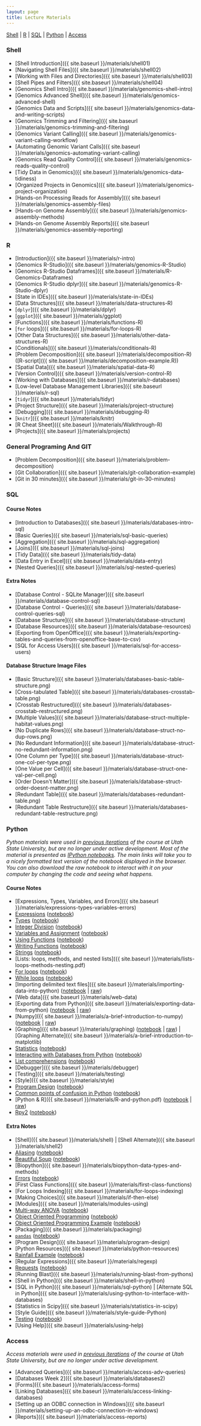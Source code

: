 ```yaml
---
layout: page
title: Lecture Materials
---
```

<a href="#Shell">Shell</a> \| <a href="#R">R</a> \| <a href="#SQL">SQL</a> \| <a href="#Python">Python</a> \|  <a href="#Access">Access</a>

### Shell<a name="Shell"></a>

-  [Shell Introduction]({{ site.baseurl }}/materials/shell01)
-  [Navigating Shell Files]({{ site.baseurl }}/materials/shell02)
-  [Working with Files and Directories]({{ site.baseurl }}/materials/shell03)
-  [Shell Pipes and Filters]({{ site.baseurl }}/materials/shell04)
-  [Genomics Shell Intro]({{ site.baseurl }}/materials/genomics-shell-intro)
-  [Genomics Advanced Shell]({{ site.baseurl }}/materials/genomics-advanced-shell)
-  [Genomics Data and Scripts]({{ site.baseurl }}/materials/genomics-data-and-writing-scripts)
-  [Genomics Trimming and Filtering]({{ site.baseurl }}/materials/genomics-trimming-and-filtering)
-  [Genomics Variant Calling]({{ site.baseurl }}/materials/genomics-variant-calling-workflow)
-  [Automating Genomic Variant Calls]({{ site.baseurl }}/materials/genomics-automating-variant-calling)
-  [Genomics Read Quality Control]({{ site.baseurl }}/materials/genomics-reads-quality-control)
-  [Tidy Data in Genomics]({{ site.baseurl }}/materials/genomics-data-tidiness)
-  [Organized Projects in Genomics]({{ site.baseurl }}/materials/genomics-project-organization)
-  [Hands-on Processing Reads for Assembly]({{ site.baseurl }}/materials/genomics-assembly-files)
-  [Hands-on Genome Assembly]({{ site.baseurl }}/materials/genomics-assembly-methods)
-  [Hands-on Genome Assembly Reports]({{ site.baseurl }}/materials/genomics-assembly-reporting)

### R <a name="R"></a>

- [Introduction]({{ site.baseurl }}/materials/r-intro)
- [Genomics R-Studio]({{ site.baseurl }}/materials/genomics-R-Studio)
- [Genomics R-Studio Dataframes]({{ site.baseurl }}/materials/R-Genomics-Dataframes)
- [Genomics R-Studio dplyr]({{ site.baseurl }}/materials/genomics-R-Studio-dplyr)
- [State in IDEs]({{ site.baseurl }}/materials/state-in-IDEs)
- [Data Structures]({{ site.baseurl }}/materials/data-structures-R)
- [`dplyr`]({{ site.baseurl }}/materials/dplyr)
- [`ggplot`]({{ site.baseurl }}/materials/ggplot)
- [Functions]({{ site.baseurl }}/materials/functions-R)
- [`for` loops]({{ site.baseurl }}/materials/for-loops-R)
- [Other Data Structures]({{ site.baseurl }}/materials/other-data-structures-R)
- [Conditionals]({{ site.baseurl }}/materials/conditionals-R)
- [Problem Decomposition]({{ site.baseurl }}/materials/decomposition-R) ([R-script]({{ site.baseurl }}/materials/decomposition-example.R))
- [Spatial Data]({{ site.baseurl }}/materials/spatial-data-R)
- [Version Control]({{ site.baseurl }}/materials/version-control-R)
- [Working with Databases]({{ site.baseurl }}/materials/r-databases)
- [Low-level Database Management Libraries]({{ site.baseurl }}/materials/r-sql)
- [`tidyr`]({{ site.baseurl }}/materials/tidyr)
- [Project Structure]({{ site.baseurl }}/materials/project-structure)
- [Debugging]({{ site.baseurl }}/materials/debugging-R)
- [`knitr`]({{ site.baseurl }}/materials/knitr)
- [R Cheat Sheet]({{ site.baseurl }}/materials/Walkthrough-R)
- [Projects]({{ site.baseurl }}/materials/projects)

### General Programing And GIT
-   [Problem Decomposition]({{ site.baseurl }}/materials/problem-decomposition)
-   [Git Collaboration]({{ site.baseurl }}/materials/git-collaboration-example)
-   [Git in 30 minutes]({{ site.baseurl }}/materials/git-in-30-minutes)

### SQL <a name="SQL"></a>

#### Course Notes

- [Introduction to Databases]({{ site.baseurl }}/materials/databases-intro-sql)
- [Basic Queries]({{ site.baseurl }}/materials/sql-basic-queries)
- [Aggregation]({{ site.baseurl }}/materials/sql-aggregation)
- [Joins]({{ site.baseurl }}/materials/sql-joins)
- [Tidy Data]({{ site.baseurl }}/materials/tidy-data)
- [Data Entry in Excel]({{ site.baseurl }}/materials/data-entry)
- [Nested Queries]({{ site.baseurl }}/materials/sql-nested-queries)

#### Extra Notes

- [Database Control - SQLite Manager]({{ site.baseurl }}/materials/database-control-sql)
- [Database Control - Queries]({{ site.baseurl }}/materials/database-control-queries-sql)
- [Database Structure]({{ site.baseurl }}/materials/database-structure)
- [Database Resources]({{ site.baseurl }}/materials/database-resources)
- [Exporting from OpenOffice]({{ site.baseurl }}/materials/exporting-tables-and-queries-from-openoffice-base-to-csv)
- [SQL for Access Users]({{ site.baseurl }}/materials/sql-for-access-users)

#### Database Structure Image Files

- [Basic Structure]({{ site.baseurl }}/materials/databases-basic-table-structure.png)
- [Cross-tabulated Table]({{ site.baseurl }}/materials/databases-crosstab-table.png)
- [Crosstab Restructured]({{ site.baseurl }}/materials/databases-crosstab-restructured.png)
- [Multiple Values]({{ site.baseurl }}/materials/database-struct-multiple-habitat-values.png)
- [No Duplicate Rows]({{ site.baseurl }}/materials/database-struct-no-dup-rows.png)
- [No Redundant Information]({{ site.baseurl }}/materials/database-struct-no-redundant-information.png)
- [One Column per Type]({{ site.baseurl }}/materials/database-struct-one-col-per-type.png)
- [One Value per Cell]({{ site.baseurl }}/materials/database-struct-one-val-per-cell.png)
- [Order Doesn't Matter]({{ site.baseurl }}/materials/database-struct-order-doesnt-matter.png)
- [Redundant Table]({{ site.baseurl }}/materials/databases-redundant-table.png)
- [Redundant Table Restructure]({{ site.baseurl }}/materials/databases-redundant-table-restructure.png)

### Python <a name="Python"></a>
*Python materials were used in [previous iterations](http://www.programmingforbiologists.org/) of the course at Utah State University, but
are no longer under active development. Most of the material is presented as
[IPython notebooks](http://nbviewer.ipython.org/urls/raw.github.com/ethanwhite/progbio/master/ipynbs/ipython-notebook.ipynb).
The main links will take you to a nicely formatted text version of the notebook
displayed in the browser. You can also download the raw notebook to interact
with it on your computer by changing the code and seeing what happens.*

#### Course Notes

-   [Expressions, Types, Variables, and Errors]({{ site.baseurl }}/materials/expressions-types-variables-errors)
-   [Expressions](http://nbviewer.ipython.org/urls/github.com/ethanwhite/progbio/raw/master/ipynbs/expressions.ipynb) ([notebook](https://raw.github.com/ethanwhite/progbio/master/ipynbs/expressions.ipynb))
-   [Types](http://nbviewer.ipython.org/urls/github.com/ethanwhite/progbio/raw/master/ipynbs/types.ipynb) ([notebook](https://raw.github.com/ethanwhite/progbio/master/ipynbs/types.ipynb))
-   [Integer Division](http://nbviewer.ipython.org/urls/github.com/ethanwhite/progbio/raw/master/ipynbs/integer-division.ipynb) ([notebook](https://raw.github.com/ethanwhite/progbio/master/ipynbs/integer-division.ipynb))
-   [Variables and Assignment](http://nbviewer.ipython.org/urls/github.com/ethanwhite/progbio/raw/master/ipynbs/variables-assignment.ipynb) ([notebook](https://raw.github.com/ethanwhite/progbio/master/ipynbs/variables-assignment.ipynb))
-   [Using Functions](http://nbviewer.ipython.org/urls/github.com/ethanwhite/progbio/raw/master/ipynbs/functions-using.ipynb) ([notebook](https://raw.github.com/ethanwhite/progbio/master/ipynbs/functions-using.ipynb))
-   [Writing Functions](http://nbviewer.ipython.org/urls/github.com/ethanwhite/progbio/raw/master/ipynbs/functions-writing.ipynb) ([notebook](https://raw.github.com/ethanwhite/progbio/master/ipynbs/functions-writing.ipynb))
-   [Strings](http://nbviewer.ipython.org/urls/github.com/ethanwhite/progbio/raw/master/ipynbs/strings.ipynb) ([notebook](https://raw.github.com/ethanwhite/progbio/master/ipynbs/strings.ipynb))
-   [Lists: loops, methods, and nested lists]({{ site.baseurl }}/materials/lists-loops-methods-nesting.pdf)
-   [For loops](http://nbviewer.ipython.org/urls/github.com/ethanwhite/progbio/raw/master/ipynbs/for-loops.ipynb) ([notebook](https://raw.github.com/ethanwhite/progbio/master/ipynbs/for-loops.ipynb))
-   [While loops](http://nbviewer.ipython.org/urls/github.com/ethanwhite/progbio/raw/master/ipynbs/while-loops.ipynb) ([notebook](https://raw.github.com/ethanwhite/progbio/master/ipynbs/while-loops.ipynb))
-   [Importing delimited text files]({{ site.baseurl }}/materials/importing-data-into-python) ([notebook](http://nbviewer.ipython.org/urls/github.com/ethanwhite/progbio/raw/master/ipynbs/import.ipynb) \| [raw](https://raw.github.com/ethanwhite/progbio/master/ipynbs/import.ipynb))
-   [Web data]({{ site.baseurl }}/materials/web-data)
-   [Exporting data from Python]({{ site.baseurl }}/materials/exporting-data-from-python) ([notebook](http://nbviewer.ipython.org/urls/github.com/ethanwhite/progbio/raw/master/ipynbs/export.ipynb) \| [raw](https://raw.github.com/ethanwhite/progbio/master/ipynbs/export.ipynb))
-   [Numpy]({{ site.baseurl }}/materials/a-brief-introduction-to-numpy) ([notebook](http://nbviewer.ipython.org/urls/github.com/ethanwhite/progbio/raw/master/ipynbs/numpy.ipynb) \| [raw](https://raw.github.com/ethanwhite/progbio/master/ipynbs/numpy.ipynb))
-   [Graphing]({{ site.baseurl }}/materials/graphing) ([notebook](http://nbviewer.ipython.org/urls/github.com/ethanwhite/progbio/raw/master/ipynbs/matplotlib.ipynb) \| [raw](https://raw.github.com/ethanwhite/progbio/master/ipynbs/matplotlib.ipynb)) \| [Graphing Alternate]({{ site.baseurl }}/materials/a-brief-introduction-to-matplotlib)
-   [Statistics](http://nbviewer.ipython.org/urls/github.com/ethanwhite/progbio/raw/master/ipynbs/statistics.ipynb) ([notebook](https://raw.github.com/ethanwhite/progbio/master/ipynbs/statistics.ipynb))
-   [Interacting with Databases from Python](http://nbviewer.ipython.org/urls/github.com/ethanwhite/progbio/raw/master/ipynbs/python-databases.ipynb) ([notebook](https://raw.github.com/ethanwhite/progbio/master/ipynbs/python-databases.ipynb))
-   [List comprehensions](http://nbviewer.ipython.org/urls/github.com/ethanwhite/progbio/raw/master/ipynbs/list-comprehensions.ipynb) ([notebook](https://raw.github.com/ethanwhite/progbio/master/ipynbs/list-comprehensions.ipynb))
-   [Debugger]({{ site.baseurl }}/materials/debugger)
-   [Testing]({{ site.baseurl }}/materials/testing)
-   [Style]({{ site.baseurl }}/materials/style)
-   [Program Design](http://nbviewer.ipython.org/urls/github.com/ethanwhite/progbio/raw/master/ipynbs/design.ipynb) ([notebook](https://raw.github.com/ethanwhite/progbio/master/ipynbs/design.ipynb))
-   [Common points of confusion in Python](http://nbviewer.ipython.org/urls/github.com/ethanwhite/progbio/raw/master/ipynbs/common-confusions.ipynb) ([notebook](https://raw.github.com/ethanwhite/progbio/master/ipynbs/common-confusions.ipynb))
-   [Python & R]({{ site.baseurl }}/materials/R-and-python.pdf) ([notebook](http://nbviewer.ipython.org/urls/github.com/datacarpentry/semester-biology/raw/master/materials/python-R.ipynb) \| [raw](https://raw.github.com/datacarpentry/semester-biology/master/materials/python-R.ipynb))
-   [Rpy2](http://nbviewer.ipython.org/urls/github.com/datacarpentry/semester-biology/raw/master/materials/rpy2-demo.ipynb) ([notebook](https://raw.github.com/datacarpentry/semester-biology/master/materials/rpy2-demo.ipynb))

#### Extra Notes

-   [Shell]({{ site.baseurl }}/materials/shell) \| [Shell Alternate]({{ site.baseurl }}/materials/shell2)
-   [Aliasing](http://nbviewer.ipython.org/urls/github.com/datacarpentry/semester-biology/raw/master/materials/aliasing.ipynb) ([notebook](https://raw.github.com/datacarpentry/semester-biology/master/materials/aliasing.ipynb))
-   [Beautiful Soup](http://nbviewer.ipython.org/urls/github.com/datacarpentry/semester-biology/raw/master/materials/beautiful-soup.ipynb) ([notebook](https://raw.github.com/datacarpentry/semester-biology/master/materials/beautiful-soup.ipynb))
-   [Biopython]({{ site.baseurl }}/materials/biopython-data-types-and-methods)
-   [Errors](http://nbviewer.ipython.org/urls/github.com/datacarpentry/semester-biology/raw/master/materials/errors.ipynb) ([notebook](https://raw.github.com/datacarpentry/semester-biology/master/materials/errors.ipynb))
-   [First Class Functions]({{ site.baseurl }}/materials/first-class-functions)
-   [For Loops Indexing]({{ site.baseurl }}/materials/for-loops-indexing)
-   [Making Choices]({{ site.baseurl }}/materials/if-then-else)
-   [Modules]({{ site.baseurl }}/materials/modules-using)
-   [Multi-way ANOVA](http://nbviewer.ipython.org/urls/github.com/datacarpentry/semester-biology/raw/master/materials/multi-way-anova.ipynb) ([notebook](https://raw.github.com/datacarpentry/semester-biology/master/materials/multi-way-anova.ipynb))
-   [Object Oriented Programming](http://nbviewer.ipython.org/urls/github.com/datacarpentry/semester-biology/raw/master/materials/oop.ipynb) ([notebook](https://raw.github.com/datacarpentry/semester-biology/master/materials/oop.ipynb))
-   [Object Oriented Programming Example](http://nbviewer.ipython.org/urls/github.com/datacarpentry/semester-biology/raw/master/materials/oop-example.ipynb) ([notebook](https://raw.github.com/datacarpentry/semester-biology/master/materials/oop-example.ipynb))
-   [Packaging]({{ site.baseurl }}/materials/packaging)
-   [`pandas`](http://nbviewer.ipython.org/urls/github.com/datacarpentry/semester-biology/raw/master/materials/pandas.ipynb) ([notebook](https://raw.github.com/datacarpentry/semester-biology/master/materials/pandas.ipynb))
-   [Program Design]({{ site.baseurl }}/materials/program-design)
-   [Python Resources]({{ site.baseurl }}/materials/python-resources)
-   [Rainfall Example](http://nbviewer.ipython.org/urls/github.com/datacarpentry/semester-biology/raw/master/materials/rainfall.ipynb) ([notebook](https://raw.github.com/datacarpentry/semester-biology/master/materials/rainfall.ipynb))
-   [Regular Expressions]({{ site.baseurl }}/materials/regexp)
-   [Requests](http://nbviewer.ipython.org/urls/github.com/datacarpentry/semester-biology/raw/master/materials/requests.ipynb) ([notebook](https://raw.github.com/datacarpentry/semester-biology/master/materials/requests.ipynb))
-   [Running Blast]({{ site.baseurl }}/materials/running-blast-from-pythons)
-   [Shell in Python]({{ site.baseurl }}/materials/shell-in-python)
-   [SQL in Python]({{ site.baseurl }}/materials/sql-python) \| [Alternate SQL in Python]({{ site.baseurl }}/materials/using-python-to-interface-with-databases)
-   [Statistics in Scipy]({{ site.baseurl }}/materials/statistics-in-scipy)
-   [Style Guide]({{ site.baseurl }}/materials/style-guide-Python)
-   [Testing](http://nbviewer.ipython.org/urls/github.com/datacarpentry/semester-biology/raw/master/materials/testing-in-ipynb.ipynb) ([notebook](https://raw.github.com/datacarpentry/semester-biology/master/materials/testing-in-ipynb.ipynb))
-   [Using Help]({{ site.baseurl }}/materials/using-help)

### Access <a name="Access"></a>

*Access materials were used in [previous iterations](http://www.programmingforbiologists.org/) of the course at Utah State University, but
are no longer under active development.*

-   [Advanced Queries]({{ site.baseurl }}/materials/access-adv-queries)
-   [Databases Week 2]({{ site.baseurl }}/materials/databases2)
-   [Forms]({{ site.baseurl }}/materials/access-forms)
-   [Linking Databases]({{ site.baseurl }}/materials/access-linking-databases)
-   [Setting up an ODBC connection in Windows]({{ site.baseurl }}/materials/setting-up-an-odbc-connection-in-windows)
-   [Reports]({{ site.baseurl }}/materials/access-reports)
